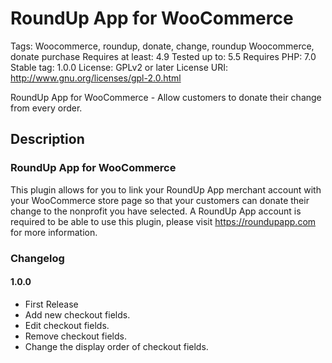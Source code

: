 # RoundUp App for WooCommerce
Tags: Woocommerce, roundup, donate, change, roundup Woocommerce, donate purchase
Requires at least: 4.9
Tested up to: 5.5
Requires PHP: 7.0
Stable tag: 1.0.0
License: GPLv2 or later
License URI: http://www.gnu.org/licenses/gpl-2.0.html


RoundUp App for WooCommerce - Allow customers to donate their change from every order.

## Description

### RoundUp App for WooCommerce
This plugin allows for you to link your RoundUp App merchant account with your WooCommerce store page so that your customers can donate their change to the nonprofit you have selected. A RoundUp App account is required to be able to use this plugin, please visit https://roundupapp.com for more information.

### Changelog

#### 1.0.0
* First Release
* Add new checkout fields.
* Edit checkout fields.
* Remove checkout fields.
* Change the display order of checkout fields.
